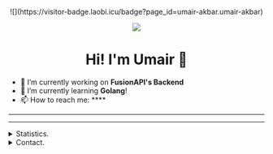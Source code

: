 <!--
**umair-akbar/umair-akbar** is a ✨ _special_ ✨ repository because its `README.md` (this file) appears on your GitHub profile.

Here are some ideas to get you started:

- 🔭 I’m currently working on ...
- 🌱 I’m currently learning ...
- 👯 I’m looking to collaborate on ...
- 🤔 I’m looking for help with ...
- 💬 Ask me about ...
- 📫 How to reach me: ...
- 😄 Pronouns: ...
- ⚡ Fun fact: ...
-->

<p align=center>
![](https://visitor-badge.laobi.icu/badge?page_id=umair-akbar.umair-akbar)
</p>

<p align=center>
  <img src="https://avatars2.githubusercontent.com/u/62894286?s=200"/>
</p>
<h1 align=center>Hi! I'm Umair 👋</h1>

- 🔭 I’m currently working on **FusionAPI's Backend**
- 🌱 I’m currently learning **Golang**!
- 📫 How to reach me: ****

<hr>



<hr>

<details>
      <summary>Statistics.</summary>
  <p align=center>
    <a href="https://github.com/umair-akbar">
      <img align="center" src="https://github-readme-stats.vercel.app/api?username=umair-akbar&show_icons=true&include_all_commits=true&show_icons=true&title_color=303030&icon_color=303030&text_color=303030&bg_color=ffffff&hide_border=true" alt="Umair's Statistics" />
      <img align="center" src="https://github-readme-stats.vercel.app/api/top-langs/?username=umair-akbar&show_icons=true&show_icons=true&title_color=fff&icon_color=303030&text_color=303030&bg_color=ffffff&hide_border=true" alt="Umair's Statistics" />
    </a>
  </p>
</details>
<details>
      <summary>Contact.</summary>
  <p align=center>
    <a href="https://github.com/umair-akbar">Github</a>
    <br>
    <a href="mailto:umairakbar@pm.me">umairakbar@pm.me</a>
    <br>
    <a href="https://www.linkedin.com/in/umair-akbar/">Linkedin</a>
    <br>
  </p>
</details>
